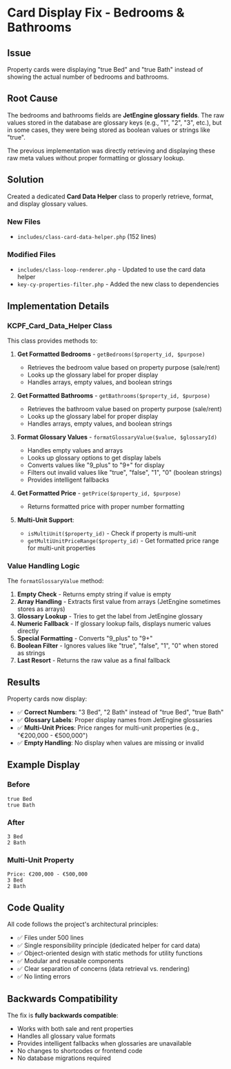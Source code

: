 # Card Display Fix - Bedrooms & Bathrooms

## Issue

Property cards were displaying "true Bed" and "true Bath" instead of showing the actual number of bedrooms and bathrooms.

## Root Cause

The bedrooms and bathrooms fields are **JetEngine glossary fields**. The raw values stored in the database are glossary keys (e.g., "1", "2", "3", etc.), but in some cases, they were being stored as boolean values or strings like "true".

The previous implementation was directly retrieving and displaying these raw meta values without proper formatting or glossary lookup.

## Solution

Created a dedicated **Card Data Helper** class to properly retrieve, format, and display glossary values.

### New Files

- `includes/class-card-data-helper.php` (152 lines)

### Modified Files

- `includes/class-loop-renderer.php` - Updated to use the card data helper
- `key-cy-properties-filter.php` - Added the new class to dependencies

## Implementation Details

### KCPF_Card_Data_Helper Class

This class provides methods to:

1. **Get Formatted Bedrooms** - `getBedrooms($property_id, $purpose)`

   - Retrieves the bedroom value based on property purpose (sale/rent)
   - Looks up the glossary label for proper display
   - Handles arrays, empty values, and boolean strings

2. **Get Formatted Bathrooms** - `getBathrooms($property_id, $purpose)`

   - Retrieves the bathroom value based on property purpose (sale/rent)
   - Looks up the glossary label for proper display
   - Handles arrays, empty values, and boolean strings

3. **Format Glossary Values** - `formatGlossaryValue($value, $glossaryId)`

   - Handles empty values and arrays
   - Looks up glossary options to get display labels
   - Converts values like "9_plus" to "9+" for display
   - Filters out invalid values like "true", "false", "1", "0" (boolean strings)
   - Provides intelligent fallbacks

4. **Get Formatted Price** - `getPrice($property_id, $purpose)`

   - Returns formatted price with proper number formatting

5. **Multi-Unit Support**:
   - `isMultiUnit($property_id)` - Check if property is multi-unit
   - `getMultiUnitPriceRange($property_id)` - Get formatted price range for multi-unit properties

### Value Handling Logic

The `formatGlossaryValue` method:

1. **Empty Check** - Returns empty string if value is empty
2. **Array Handling** - Extracts first value from arrays (JetEngine sometimes stores as arrays)
3. **Glossary Lookup** - Tries to get the label from JetEngine glossary
4. **Numeric Fallback** - If glossary lookup fails, displays numeric values directly
5. **Special Formatting** - Converts "9_plus" to "9+"
6. **Boolean Filter** - Ignores values like "true", "false", "1", "0" when stored as strings
7. **Last Resort** - Returns the raw value as a final fallback

## Results

Property cards now display:

- ✅ **Correct Numbers**: "3 Bed", "2 Bath" instead of "true Bed", "true Bath"
- ✅ **Glossary Labels**: Proper display names from JetEngine glossaries
- ✅ **Multi-Unit Prices**: Price ranges for multi-unit properties (e.g., "€200,000 - €500,000")
- ✅ **Empty Handling**: No display when values are missing or invalid

## Example Display

### Before

```
true Bed
true Bath
```

### After

```
3 Bed
2 Bath
```

### Multi-Unit Property

```
Price: €200,000 - €500,000
3 Bed
2 Bath
```

## Code Quality

All code follows the project's architectural principles:

- ✅ Files under 500 lines
- ✅ Single responsibility principle (dedicated helper for card data)
- ✅ Object-oriented design with static methods for utility functions
- ✅ Modular and reusable components
- ✅ Clear separation of concerns (data retrieval vs. rendering)
- ✅ No linting errors

## Backwards Compatibility

The fix is **fully backwards compatible**:

- Works with both sale and rent properties
- Handles all glossary value formats
- Provides intelligent fallbacks when glossaries are unavailable
- No changes to shortcodes or frontend code
- No database migrations required

